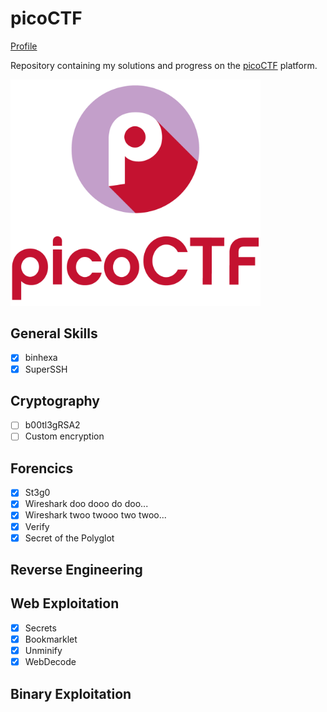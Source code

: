 # picoCTF
[Profile](https://play.picoctf.org/users/hocnguyen12)

Repository containing my solutions and progress on the [picoCTF](https://play.picoctf.org/) platform.

<img src="img/proxy-image.png" alt="logo" width="400"/>

## General Skills
- [x] binhexa
- [x] SuperSSH

## Cryptography
- [ ] b00tl3gRSA2
- [ ] Custom encryption

## Forencics
- [x] St3g0
- [x] Wireshark doo dooo do doo...
- [x] Wireshark twoo twooo two twoo...
- [x] Verify
- [x] Secret of the Polyglot

## Reverse Engineering

## Web Exploitation
- [x] Secrets
- [x] Bookmarklet
- [x] Unminify
- [x] WebDecode

## Binary Exploitation


